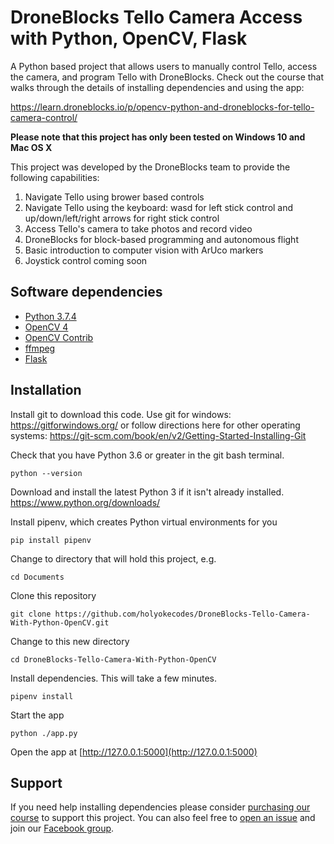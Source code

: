 # DroneBlocks Tello Camera Access with Python, OpenCV, Flask

A Python based project that allows users to manually control Tello, access the camera, and program Tello with DroneBlocks. Check out the course that walks through the details of installing dependencies and using the app:

https://learn.droneblocks.io/p/opencv-python-and-droneblocks-for-tello-camera-control/

**Please note that this project has only been tested on Windows 10 and Mac OS X**

This project was developed by the DroneBlocks team to provide the following capabilities:

1. Navigate Tello using brower based controls
2. Navigate Tello using the keyboard: wasd for left stick control and up/down/left/right arrows for right stick control
3. Access Tello's camera to take photos and record video
4. DroneBlocks for block-based programming and autonomous flight
5. Basic introduction to computer vision with ArUco markers
6. Joystick control coming soon

## Software dependencies

* [Python 3.7.4](https://www.python.org/downloads/)
* [OpenCV 4](https://opencv.org/opencv-4-0/)
* [OpenCV Contrib](https://pypi.org/project/opencv-contrib-python/)
* [ffmpeg](https://github.com/kkroening/ffmpeg-python)
* [Flask](https://github.com/pallets/flask)

## Installation

Install git to download this code. Use git for windows: https://gitforwindows.org/ or follow directions here for other operating systems: https://git-scm.com/book/en/v2/Getting-Started-Installing-Git

Check that you have Python 3.6 or greater in the git bash terminal.
```
python --version
```

Download and install the latest Python 3 if it isn't already installed. https://www.python.org/downloads/

Install pipenv, which creates Python virtual environments for you
```
pip install pipenv
```

Change to directory that will hold this project, e.g.
```
cd Documents
```

Clone this repository
```
git clone https://github.com/holyokecodes/DroneBlocks-Tello-Camera-With-Python-OpenCV.git
```

Change to this new directory
```
cd DroneBlocks-Tello-Camera-With-Python-OpenCV
```

Install dependencies. This will take a few minutes.
```
pipenv install
```

Start the app
```
python ./app.py
```

Open the app at [http://127.0.0.1:5000](http://127.0.0.1:5000)

## Support
If you need help installing dependencies please consider [purchasing our course](https://learn.droneblocks.io/p/opencv-python-and-droneblocks-for-tello-camera-control) to support this project. You can also feel free to [open an issue](https://github.com/dbaldwin/DroneBlocks-Tello-Camera-With-Python-OpenCV/issues) and join our [Facebook group](https://www.facebook.com/groups/droneblocks/).
